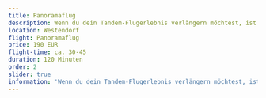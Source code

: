 ```yaml
---
title: Panoramaflug
description: Wenn du dein Tandem-Flugerlebnis verlängern möchtest, ist unser Panorama-Tandemflug genau das richtige für dich.
location: Westendorf
flight: Panoramaflug
price: 190 EUR
flight-time: ca. 30-45
duration: 120 Minuten
order: 2
slider: true
information: 'Wenn du dein Tandem-Flugerlebnis verlängern möchtest, ist unser Panorama-Tandemflug genau das richtige für dich! Wie die Vögel nutzen wir die Thermik, um das Flugerlebnis auf ca. 30-45 Mnuten auszudehnen.'
---
```

